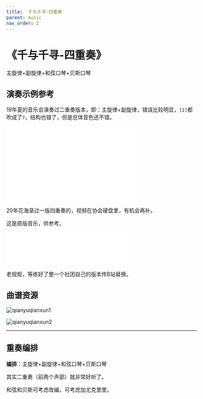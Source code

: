 ```yaml
---
title:  千与千寻-四重奏
parent: music
nav_order: 2
---
```


# 《千与千寻-四重奏》
主旋律+副旋律+和弦口琴+贝斯口琴

## 演奏示例参考

19年夏的音乐会演奏过二重奏版本，即：主旋律+副旋律，错误比较明显，`[2]`都吹成了`7`，结构也错了，但是总体音色还不错。

<iframe height=198     width=352 src="//player.bilibili.com/player.html?aid=54164347&bvid=BV1F4411p7Xw&cid=94751739&page=1" scrolling="no" border="0" frameborder="no" framespacing="0" allowfullscreen="true"> </iframe>

20年花海录过一版四重奏的，视频在协会硬盘里，有机会再补。

这是原版音乐，供参考。
<iframe frameborder="no" border="0" marginwidth="0" marginheight="0" width=330 height=86 src="//music.163.com/outchain/player?type=2&id=443860&auto=1&height=66"></iframe>

老规矩，等练好了整一个社团自己的版本传B站替换。

## 曲谱资源

![qianyuqianxun1](https://cdn.jsdelivr.net/gh/lei-wei/pic_bed/img/qianyuqianxun1.jpg)



![qianyuqianxun2](https://cdn.jsdelivr.net/gh/lei-wei/pic_bed/img/qianyuqianxun2.jpg)




---

## 重奏编排
**编排**：主旋律+副旋律+和弦口琴+贝斯口琴

其实二重奏（前两个声部）就非常好听了。

和弦和贝斯可考虑改编，可考虑加尤克里里。

